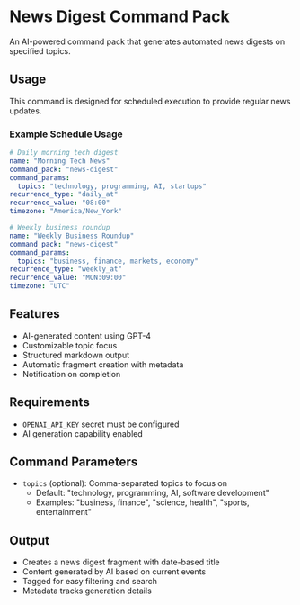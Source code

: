 # News Digest Command Pack

An AI-powered command pack that generates automated news digests on specified topics.

## Usage

This command is designed for scheduled execution to provide regular news updates.

### Example Schedule Usage

```yaml
# Daily morning tech digest
name: "Morning Tech News"
command_pack: "news-digest"
command_params:
  topics: "technology, programming, AI, startups"
recurrence_type: "daily_at"
recurrence_value: "08:00"
timezone: "America/New_York"
```

```yaml
# Weekly business roundup
name: "Weekly Business Roundup"
command_pack: "news-digest"
command_params:
  topics: "business, finance, markets, economy"
recurrence_type: "weekly_at"
recurrence_value: "MON:09:00"
timezone: "UTC"
```

## Features

- AI-generated content using GPT-4
- Customizable topic focus
- Structured markdown output
- Automatic fragment creation with metadata
- Notification on completion

## Requirements

- `OPENAI_API_KEY` secret must be configured
- AI generation capability enabled

## Command Parameters

- `topics` (optional): Comma-separated topics to focus on
  - Default: "technology, programming, AI, software development"
  - Examples: "business, finance", "science, health", "sports, entertainment"

## Output

- Creates a news digest fragment with date-based title
- Content generated by AI based on current events
- Tagged for easy filtering and search
- Metadata tracks generation details